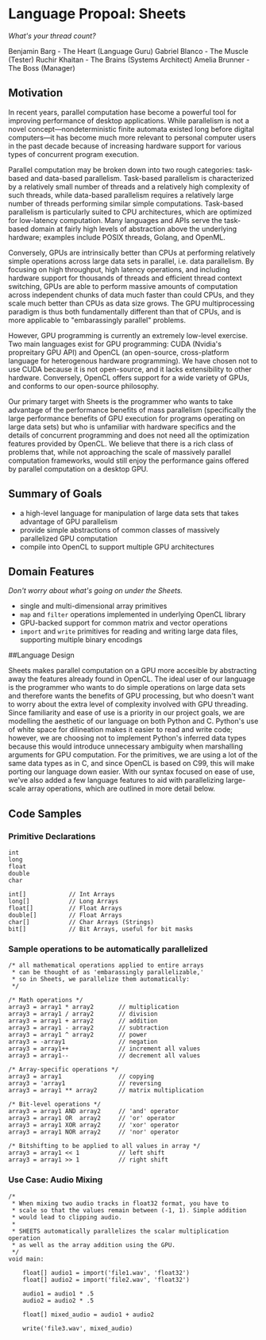 # Language Propoal: Sheets
*What's your thread count?*

Benjamin Barg - The Heart (Language Guru)
Gabriel Blanco - The Muscle (Tester) 
Ruchir Khaitan - The Brains (Systems Architect)
Amelia Brunner - The Boss (Manager)

## Motivation

In recent years, parallel computation hase become a powerful
tool for improving performance of desktop applications. While parallelism is not a novel concept—nondeterministic finite automata existed
long before digital computers—it has become much more relevant to personal computer users in the past decade because of increasing hardware support for various types of concurrent program execution. 

Parallel computation may be broken down into two rough categories:
task-based and data-based parallelism. Task-based parallelism is
characterized by a relatively small number of threads and a relatively
high complexity of such threads, while data-based parallelism requires
a relatively large number of threads performing similar simple computations. Task-based parallelism is particularly suited to CPU architectures,
which are optimized for low-latency computation. Many languages and
APIs serve the task-based domain at fairly high levels of abstraction
above the underlying hardware; examples include POSIX threads, Golang,
and OpenML.

Conversely, GPUs are intrinsically better than CPUs at performing
relatively simple operations across large data sets in parallel, i.e. data parallelism. By focusing on high throughput, high latency operations, and
including hardware support for thousands of threads and efficient
thread context switching, GPUs are able to perform massive amounts of
computation across independent chunks of data much faster than could CPUs,
and they scale much better than CPUs as data size grows. The GPU
multiprocessing paradigm is thus both fundamentally different than
that of CPUs, and is more applicable to "embarassingly parallel"
problems.

However, GPU programming is currently an extremely low-level
exercise. Two main languages exist for GPU programming: CUDA (Nvidia's
propreitary GPU API) and OpenCL (an open-source, cross-platform
language for heterogenous hardware programming). We have chosen not to
use CUDA because it is not open-source, and it lacks extensibility to
other hardware. Conversely, OpenCL offers support for a wide variety
of GPUs, and conforms to our open-source philosophy.

Our primary target with Sheets is the programmer who wants to take
advantage of the performance benefits of mass parallelism
(specifically the large performance benefits of GPU execution for
programs operating on large data sets) but who is unfamiliar with
hardware specifics and the details of concurrent programming and does
not need all the optimization features provided by OpenCL. We believe that there is a rich class of problems that, while not approaching the scale of massively parallel computation frameworks, would still enjoy the performance gains offered by parallel computation on a desktop GPU.

## Summary of Goals

- a high-level language for manipulation of large data sets that takes advantage of GPU parallelism 
- provide simple abstractions of common classes of massively parallelized GPU computation
- compile into OpenCL to support multiple GPU architectures

## Domain Features
*Don't worry about what's going on under the Sheets.*

- single and multi-dimensional array primitives
- `map` and `filter` operations implemented in underlying OpenCL library
- GPU-backed support for common matrix and vector operations
- `import` and `write` primitives for reading and writing large data files, supporting multiple binary encodings

##Language Design

Sheets makes parallel computation on a GPU more accesible by abstracting away the features already found in OpenCL. The ideal user of our language is the programmer who wants to do simple operations on large data sets and therefore wants the benefits of GPU processing, but who doesn't want to worry about the extra level of complexity involved with GPU threading. Since familiarity and ease of use is a priority in our project goals, we are modelling the aesthetic of our language on both Python and C. Python's use of white space for dilineation makes it easier to read and write code; however, we are choosing not to implement Python's inferred data types because this would introduce unnecessary ambiguity when marshalling arguments for GPU computation. For the primitives, we are using a lot of the same data types as in C, and since OpenCL is based on C99, this will make porting our language down easier. With our syntax focused on ease of use, we've also added a few language features to aid with parallelizing large-scale array operations, which are outlined in more detail below.

## Code Samples

### Primitive Declarations
```
int
long
float
double
char

int[]            // Int Arrays
long[]           // Long Arrays
float[]          // Float Arrays
double[]         // Float Arrays
char[]           // Char Arrays (Strings)
bit[]            // Bit Arrays, useful for bit masks
````

### Sample operations to be automatically parallelized

```
/* all mathematical operations applied to entire arrays
 * can be thought of as 'embarassingly parallelizable,'
 * so in Sheets, we parallelize them automatically:
 */

/* Math operations */
array3 = array1 * array2       // multiplication
array3 = array1 / array2       // division
array3 = array1 + array2       // addition
array3 = array1 - array2       // subtraction
array3 = array1 ^ array2       // power
array3 = -array1               // negation
array3 = array1++              // increment all values
array3 = array1--              // decrement all values

/* Array-specific operations */
array3 = array1                // copying
array3 = 'array1               // reversing
array3 = array1 ** array2      // matrix multiplication

/* Bit-level operations */
array3 = array1 AND array2     // 'and' operator
array3 = array1 OR  array2     // 'or' operator
array3 = array1 XOR array2     // 'xor' operator
array3 = array1 NOR array2     // 'nor' operator

/* Bitshifting to be applied to all values in array */
array3 = array1 << 1           // left shift
array3 = array1 >> 1           // right shift
```

### Use Case: Audio Mixing

```
/* 
 * When mixing two audio tracks in float32 format, you have to
 * scale so that the values remain between (-1, 1). Simple addition
 * would lead to clipping audio.
 * 
 * SHEETS automatically parallelizes the scalar multiplication operation
 * as well as the array addition using the GPU.
 */
void main:

    float[] audio1 = import('file1.wav', 'float32')
    float[] audio2 = import('file2.wav', 'float32')

    audio1 = audio1 * .5
    audio2 = audio2 * .5

    float[] mixed_audio = audio1 + audio2

    write('file3.wav', mixed_audio)
```

